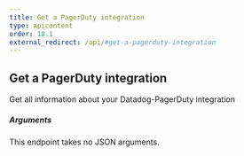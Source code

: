 ```yaml
---
title: Get a PagerDuty integration
type: apicontent
order: 18.1
external_redirect: /api/#get-a-pagerduty-integration
---
```


## Get a PagerDuty integration

Get all information about your Datadog-PagerDuty integration

##### Arguments

This endpoint takes no JSON arguments.
